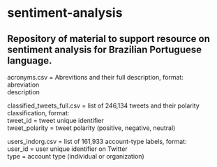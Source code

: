 # sentiment-analysis
Repository of material to support resource on sentiment analysis for Brazilian Portuguese language.
-----------------------------------------------------------------------------------------------------------------

acronyms.csv = Abrevitions and their full description, format:
<br /> abreviation
<br /> description

classified_tweets_full.csv = list of 246,134 tweets and their polarity classification, format:
<br /> tweet_id = tweet unique identifier
<br /> tweet_polarity = tweet polarity (positive, negative, neutral)

users_indorg.csv = list of 161,933 account-type labels, format:
<br /> user_id = user unique identifier on Twitter
<br /> type = account type (individual or organization)
   

